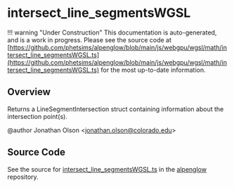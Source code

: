 # intersect_line_segmentsWGSL

!!! warning "Under Construction"
    This documentation is auto-generated, and is a work in progress. Please see the source code at
    [https://github.com/phetsims/alpenglow/blob/main/js/webgpu/wgsl/math/intersect_line_segmentsWGSL.ts](https://github.com/phetsims/alpenglow/blob/main/js/webgpu/wgsl/math/intersect_line_segmentsWGSL.ts) for the most up-to-date information.

## Overview

Returns a LineSegmentIntersection struct containing information about the intersection point(s).

@author Jonathan Olson &lt;jonathan.olson@colorado.edu&gt;



## Source Code

See the source for [intersect_line_segmentsWGSL.ts](https://github.com/phetsims/alpenglow/blob/main/js/webgpu/wgsl/math/intersect_line_segmentsWGSL.ts) in the [alpenglow](https://github.com/phetsims/alpenglow) repository.
